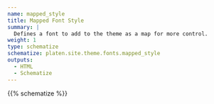 ```yaml
---
name: mapped_style
title: Mapped Font Style
summary: |
  Defines a font to add to the theme as a map for more control.
weight: 1
type: schematize
schematize: platen.site.theme.fonts.mapped_style
outputs:
  - HTML
  - Schematize
---
```


{{% schematize %}}
